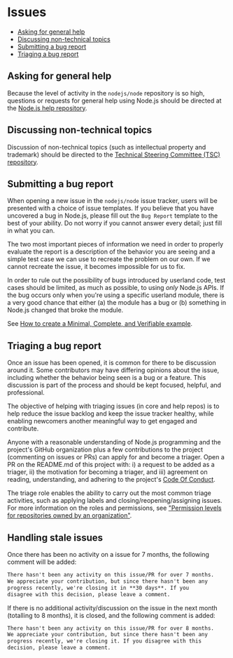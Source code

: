 # Issues

* [Asking for general help](#asking-for-general-help)
* [Discussing non-technical topics](#discussing-non-technical-topics)
* [Submitting a bug report](#submitting-a-bug-report)
* [Triaging a bug report](#triaging-a-bug-report)

## Asking for general help

Because the level of activity in the `nodejs/node` repository is so high,
questions or requests for general help using Node.js should be directed at
the [Node.js help repository][].

## Discussing non-technical topics

Discussion of non-technical topics (such as intellectual property and trademark)
should be directed to the [Technical Steering Committee (TSC) repository][].

## Submitting a bug report

When opening a new issue in the `nodejs/node` issue tracker, users will be
presented with a choice of issue templates. If you believe that you have
uncovered a bug in Node.js, please fill out the `Bug Report` template to the
best of your ability. Do not worry if you cannot answer every detail; just fill
in what you can.

The two most important pieces of information we need in order to properly
evaluate the report is a description of the behavior you are seeing and a simple
test case we can use to recreate the problem on our own. If we cannot recreate
the issue, it becomes impossible for us to fix.

In order to rule out the possibility of bugs introduced by userland code, test
cases should be limited, as much as possible, to using _only_ Node.js APIs.
If the bug occurs only when you're using a specific userland module, there is
a very good chance that either (a) the module has a bug or (b) something in
Node.js changed that broke the module.

See [How to create a Minimal, Complete, and Verifiable example](https://stackoverflow.com/help/mcve).

## Triaging a bug report

Once an issue has been opened, it is common for there to be discussion
around it. Some contributors may have differing opinions about the issue,
including whether the behavior being seen is a bug or a feature. This discussion
is part of the process and should be kept focused, helpful, and professional.

The objective of helping with triaging issues (in core and help repos) is to
help reduce the issue backlog and keep the issue tracker healthy, while enabling
newcomers another meaningful way to get engaged and contribute.

Anyone with a reasonable understanding of Node.js programming and the
project's GitHub organization plus a few contributions to the project
(commenting on issues or PRs) can apply for and become a triager. Open a PR
on the README.md of this project with: i) a request to be added as a triager,
ii) the motivation for becoming a triager, and iii) agreement on reading,
understanding, and adhering to the project's [Code Of Conduct](https://github.com/nodejs/admin/blob/HEAD/CODE_OF_CONDUCT.md).

The triage role enables the ability to carry out the most common triage
activities, such as applying labels and closing/reopening/assigning issues.
For more information on the roles and permissions, see ["Permission levels for
repositories owned by an organization"](https://docs.github.com/en/github/setting-up-and-managing-organizations-and-teams/repository-permission-levels-for-an-organization#permission-levels-for-repositories-owned-by-an-organization).

## Handling stale issues

Once there has been no activity on a issue for
7 months, the following comment will be added:

```markdown
There hasn't been any activity on this issue/PR for over 7 months.
We appreciate your contribution, but since there hasn't been any
progress recently, we're closing it in **30 days**. If you
disagree with this decision, please leave a comment.
```

If there is no additional activity/discussion on the
issue in the next month (totalling to 8 months), it is
closed, and the following comment is added:

```markdown
There hasn't been any activity on this issue/PR for over 8 months.
We appreciate your contribution, but since there hasn't been any
progress recently, we're closing it. If you disagree with this
decision, please leave a comment.
```

[Node.js help repository]: https://github.com/nodejs/help/issues
[Technical Steering Committee (TSC) repository]: https://github.com/nodejs/TSC/issues
